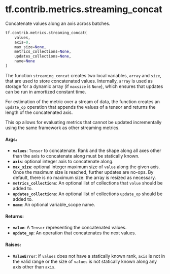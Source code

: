 <div itemscope itemtype="http://developers.google.com/ReferenceObject">
<meta itemprop="name" content="tf.contrib.metrics.streaming_concat" />
<meta itemprop="path" content="Stable" />
</div>

# tf.contrib.metrics.streaming_concat

Concatenate values along an axis across batches.

``` python
tf.contrib.metrics.streaming_concat(
    values,
    axis=0,
    max_size=None,
    metrics_collections=None,
    updates_collections=None,
    name=None
)
```

<!-- Placeholder for "Used in" -->

The function `streaming_concat` creates two local variables, `array` and
`size`, that are used to store concatenated values. Internally, `array` is
used as storage for a dynamic array (if `maxsize` is `None`), which ensures
that updates can be run in amortized constant time.

For estimation of the metric over a stream of data, the function creates an
`update_op` operation that appends the values of a tensor and returns the
length of the concatenated axis.

This op allows for evaluating metrics that cannot be updated incrementally
using the same framework as other streaming metrics.

#### Args:


* <b>`values`</b>: `Tensor` to concatenate. Rank and the shape along all axes other
  than the axis to concatenate along must be statically known.
* <b>`axis`</b>: optional integer axis to concatenate along.
* <b>`max_size`</b>: optional integer maximum size of `value` along the given axis.
  Once the maximum size is reached, further updates are no-ops. By default,
  there is no maximum size: the array is resized as necessary.
* <b>`metrics_collections`</b>: An optional list of collections that `value` should be
  added to.
* <b>`updates_collections`</b>: An optional list of collections `update_op` should be
  added to.
* <b>`name`</b>: An optional variable_scope name.


#### Returns:


* <b>`value`</b>: A `Tensor` representing the concatenated values.
* <b>`update_op`</b>: An operation that concatenates the next values.


#### Raises:


* <b>`ValueError`</b>: if `values` does not have a statically known rank, `axis` is
  not in the valid range or the size of `values` is not statically known
  along any axis other than `axis`.